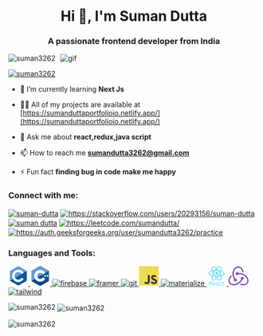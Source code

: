 
<h1 align="center">Hi 👋, I'm Suman Dutta</h1>
<h3 align="center">A passionate frontend developer from India</h3>
<img align="right" width="400" src="https://lavkushkumar.com/wp-content/uploads/2023/01/professional-wordpress-developer.gif" alt="gif"/>

<p align="left"> <img src="https://komarev.com/ghpvc/?username=suman3262&label=Profile%20views&color=0e75b6&style=flat" alt="suman3262" /> </p>

<p align="left"> <a href="https://github.com/ryo-ma/github-profile-trophy"><img src="https://github-profile-trophy.vercel.app/?username=suman3262" alt="suman3262" /></a> </p>

- 🌱 I’m currently learning **Next Js**

- 👨‍💻 All of my projects are available at [https://sumanduttaportfolioio.netlify.app/](https://sumanduttaportfolioio.netlify.app/)

- 💬 Ask me about **react,redux,java script**

- 📫 How to reach me **sumandutta3262@gmail.com**

- ⚡ Fun fact **finding bug in code make me happy**

<h3 align="left">Connect with me:</h3>
<p align="left">
<a href="https://linkedin.com/in/suman-dutta" target="blank"><img align="center" src="https://raw.githubusercontent.com/rahuldkjain/github-profile-readme-generator/master/src/images/icons/Social/linked-in-alt.svg" alt="suman-dutta" height="30" width="40" /></a>
<a href="https://stackoverflow.com/users/https://stackoverflow.com/users/20293156/suman-dutta" target="blank"><img align="center" src="https://raw.githubusercontent.com/rahuldkjain/github-profile-readme-generator/master/src/images/icons/Social/stack-overflow.svg" alt="https://stackoverflow.com/users/20293156/suman-dutta" height="30" width="40" /></a>
<a href="https://fb.com/suman dutta" target="blank"><img align="center" src="https://raw.githubusercontent.com/rahuldkjain/github-profile-readme-generator/master/src/images/icons/Social/facebook.svg" alt="suman dutta" height="30" width="40" /></a>
<a href="https://www.leetcode.com/https://leetcode.com/sumandutta/" target="blank"><img align="center" src="https://raw.githubusercontent.com/rahuldkjain/github-profile-readme-generator/master/src/images/icons/Social/leet-code.svg" alt="https://leetcode.com/sumandutta/" height="30" width="40" /></a>
<a href="https://auth.geeksforgeeks.org/user/https://auth.geeksforgeeks.org/user/sumandutta3262/practice" target="blank"><img align="center" src="https://raw.githubusercontent.com/rahuldkjain/github-profile-readme-generator/master/src/images/icons/Social/geeks-for-geeks.svg" alt="https://auth.geeksforgeeks.org/user/sumandutta3262/practice" height="30" width="40" /></a>
</p>

<h3 align="left">Languages and Tools:</h3>
<p align="left"> <a href="https://www.cprogramming.com/" target="_blank" rel="noreferrer"> <img src="https://raw.githubusercontent.com/devicons/devicon/master/icons/c/c-original.svg" alt="c" width="40" height="40"/> </a> <a href="https://www.w3schools.com/cpp/" target="_blank" rel="noreferrer"> <img src="https://raw.githubusercontent.com/devicons/devicon/master/icons/cplusplus/cplusplus-original.svg" alt="cplusplus" width="40" height="40"/> </a> <a href="https://firebase.google.com/" target="_blank" rel="noreferrer"> <img src="https://www.vectorlogo.zone/logos/firebase/firebase-icon.svg" alt="firebase" width="40" height="40"/> </a> <a href="https://www.framer.com/" target="_blank" rel="noreferrer"> <img src="https://www.vectorlogo.zone/logos/framer/framer-icon.svg" alt="framer" width="40" height="40"/> </a> <a href="https://git-scm.com/" target="_blank" rel="noreferrer"> <img src="https://www.vectorlogo.zone/logos/git-scm/git-scm-icon.svg" alt="git" width="40" height="40"/> </a> <a href="https://developer.mozilla.org/en-US/docs/Web/JavaScript" target="_blank" rel="noreferrer"> <img src="https://raw.githubusercontent.com/devicons/devicon/master/icons/javascript/javascript-original.svg" alt="javascript" width="40" height="40"/> </a> <a href="https://materializecss.com/" target="_blank" rel="noreferrer"> <img src="https://raw.githubusercontent.com/prplx/svg-logos/5585531d45d294869c4eaab4d7cf2e9c167710a9/svg/materialize.svg" alt="materialize" width="40" height="40"/> </a> <a href="https://reactjs.org/" target="_blank" rel="noreferrer"> <img src="https://raw.githubusercontent.com/devicons/devicon/master/icons/react/react-original-wordmark.svg" alt="react" width="40" height="40"/> </a> <a href="https://redux.js.org" target="_blank" rel="noreferrer"> <img src="https://raw.githubusercontent.com/devicons/devicon/master/icons/redux/redux-original.svg" alt="redux" width="40" height="40"/> </a> <a href="https://tailwindcss.com/" target="_blank" rel="noreferrer"> <img src="https://www.vectorlogo.zone/logos/tailwindcss/tailwindcss-icon.svg" alt="tailwind" width="40" height="40"/> </a> </p>

<p><img align="left" src="https://github-readme-stats.vercel.app/api/top-langs?username=suman3262&show_icons=true&locale=en&layout=compact" alt="suman3262" /></p>

<p>&nbsp;<img align="center" src="https://github-readme-stats.vercel.app/api?username=suman3262&show_icons=true&locale=en" alt="suman3262" /></p>

<p><img align="center" src="https://github-readme-streak-stats.herokuapp.com/?user=suman3262&" alt="suman3262" /></p>

